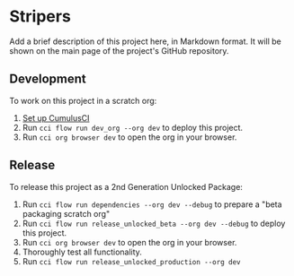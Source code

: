 # Stripers

Add a brief description of this project here, in Markdown format.
It will be shown on the main page of the project's GitHub repository.

## Development

To work on this project in a scratch org:

1. [Set up CumulusCI](https://cumulusci.readthedocs.io/en/latest/tutorial.html)
2. Run `cci flow run dev_org --org dev` to deploy this project.
3. Run `cci org browser dev` to open the org in your browser.

## Release

To release this project as a 2nd Generation Unlocked Package:

1. Run `cci flow run dependencies --org dev --debug` to prepare a "beta packaging scratch org"
2. Run `cci flow run release_unlocked_beta --org dev --debug` to deploy this project.
3. Run `cci org browser dev` to open the org in your browser.
4. Thoroughly test all functionality.
5. Run `cci flow run release_unlocked_production --org dev`
